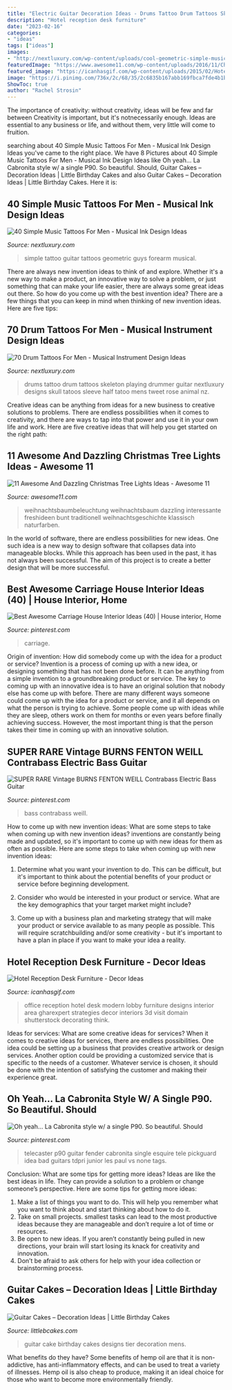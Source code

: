 ```yaml
---
title: "Electric Guitar Decoration Ideas - Drums Tattoo Drum Tattoos Skeleton Playing Drummer Guitar Nextluxury Designs Skull Tatoos Sleeve Half Tatoo Mens Tweet Rose Animal Nz"
description: "Hotel reception desk furniture"
date: "2023-02-16"
categories:
- "ideas"
tags: ["ideas"]
images:
- "http://nextluxury.com/wp-content/uploads/cool-geometric-simple-music-guitar-guys-inner-forearm-tattoo.jpg"
featuredImage: "https://www.awesome11.com/wp-content/uploads/2016/11/Christmas-Tree-Lighting.jpg"
featured_image: "https://icanhasgif.com/wp-content/uploads/2015/02/Hotel-Reception-Desk-Furniture.jpg"
image: "https://i.pinimg.com/736x/2c/68/35/2c6835b167abb169fbca7fde4b1bf6c4.jpg"
ShowToc: true
author: "Rachel Strosin"
---
```



The importance of creativity: without creativity, ideas will be few and far between
Creativity is important, but it's notnecessarily enough. Ideas are essential to any business or life, and without them, very little will come to fruition.

	

		
searching about 40 Simple Music Tattoos For Men - Musical Ink Design Ideas you've came to the right place. We have 8 Pictures about 40 Simple Music Tattoos For Men - Musical Ink Design Ideas like Oh yeah... La Cabronita style w/ a single P90. So beautiful. Should, Guitar Cakes – Decoration Ideas | Little Birthday Cakes and also Guitar Cakes – Decoration Ideas | Little Birthday Cakes. Here it is:
		
    
## 40 Simple Music Tattoos For Men - Musical Ink Design Ideas

<img loading=lazy src="http://nextluxury.com/wp-content/uploads/cool-geometric-simple-music-guitar-guys-inner-forearm-tattoo.jpg" onerror="this.onerror=null;this.src='https://tse1.mm.bing.net/th?id=OIP.A03JigzHn_M4EhZ4s_JHagHaLL&amp;pid=15.1';" alt="40 Simple Music Tattoos For Men - Musical Ink Design Ideas">

_Source: nextluxury.com_

>simple tattoo guitar tattoos geometric guys forearm musical. 

	

There are always new invention ideas to think of and explore. Whether it's a new way to make a product, an innovative way to solve a problem, or just something that can make your life easier, there are always some great ideas out there. So how do you come up with the best invention idea? There are a few things that you can keep in mind when thinking of new invention ideas. Here are five tips: 

    
## 70 Drum Tattoos For Men - Musical Instrument Design Ideas

<img loading=lazy src="http://nextluxury.com/wp-content/uploads/realistic-skeleton-playing-drums-mens-half-sleeve-tattoo.jpg" onerror="this.onerror=null;this.src='https://tse4.mm.bing.net/th?id=OIP.lkEmLIHinZ3Slky_SW4P7QHaLH&amp;pid=15.1';" alt="70 Drum Tattoos For Men - Musical Instrument Design Ideas">

_Source: nextluxury.com_

>drums tattoo drum tattoos skeleton playing drummer guitar nextluxury designs skull tatoos sleeve half tatoo mens tweet rose animal nz. 

	

Creative ideas can be anything from ideas for a new business to creative solutions to problems. There are endless possibilities when it comes to creativity, and there are ways to tap into that power and use it in your own life and work. Here are five creative ideas that will help you get started on the right path: 

    
## 11 Awesome And Dazzling Christmas Tree Lights Ideas - Awesome 11

<img loading=lazy src="https://www.awesome11.com/wp-content/uploads/2016/11/Christmas-Tree-Lighting.jpg" onerror="this.onerror=null;this.src='https://tse4.mm.bing.net/th?id=OIP.F9q1YIlR96s91jOjm4uH7QHaJ4&amp;pid=15.1';" alt="11 Awesome And Dazzling Christmas Tree Lights Ideas - Awesome 11">

_Source: awesome11.com_

>weihnachtsbaumbeleuchtung weihnachtsbaum dazzling interessante freshideen bunt traditionell weihnachtsgeschichte klassisch naturfarben. 

	

In the world of software, there are endless possibilities for new ideas. One such idea is a new way to design software that collapses data into manageable blocks. While this approach has been used in the past, it has not always been successful. The aim of this project is to create a better design that will be more successful.

    
## Best Awesome Carriage House Interior Ideas (40) | House Interior, Home

<img loading=lazy src="https://i.pinimg.com/originals/90/5c/33/905c33a145ef1e036c8758a8d01841ce.jpg" onerror="this.onerror=null;this.src='https://tse2.mm.bing.net/th?id=OIP.4OrBhicPOGS-YNBEuls4kwHaKZ&amp;pid=15.1';" alt="Best Awesome Carriage House Interior Ideas (40) | House interior, Home">

_Source: pinterest.com_

>carriage. 

	

Origin of invention: How did somebody come up with the idea for a product or service?
Invention is a process of coming up with a new idea, or designing something that has not been done before. It can be anything from a simple invention to a groundbreaking product or service. The key to coming up with an innovative idea is to have an original solution that nobody else has come up with before. There are many different ways someone could come up with the idea for a product or service, and it all depends on what the person is trying to achieve. Some people come up with ideas while they are sleep, others work on them for months or even years before finally achieving success. However, the most important thing is that the person takes their time in coming up with an innovative solution.

    
## SUPER RARE Vintage BURNS FENTON WEILL Contrabass Electric Bass Guitar

<img loading=lazy src="https://i.pinimg.com/736x/2c/68/35/2c6835b167abb169fbca7fde4b1bf6c4.jpg" onerror="this.onerror=null;this.src='https://tse4.mm.bing.net/th?id=OIP.Zb8EJgkhFATAbZAS9wxSmQHaJ3&amp;pid=15.1';" alt="SUPER RARE Vintage BURNS FENTON WEILL Contrabass Electric Bass Guitar">

_Source: pinterest.com_

>bass contrabass weill. 

	

How to come up with new invention ideas: What are some steps to take when coming up with new invention ideas?
inventions are constantly being made and updated, so it's important to come up with new ideas for them as often as possible. Here are some steps to take when coming up with new invention ideas:
1. Determine what you want your invention to do. This can be difficult, but it's important to think about the potential benefits of your product or service before beginning development.

2. Consider who would be interested in your product or service. What are the key demographics that your target market might include?

3. Come up with a business plan and marketing strategy that will make your product or service available to as many people as possible. This will require scratchbuilding and/or some creativity - but it's important to have a plan in place if you want to make your idea a reality.


    
## Hotel Reception Desk Furniture - Decor Ideas

<img loading=lazy src="https://icanhasgif.com/wp-content/uploads/2015/02/Hotel-Reception-Desk-Furniture.jpg" onerror="this.onerror=null;this.src='https://tse4.mm.bing.net/th?id=OIP.t7mlmifm0w-Y-ZpcFdRhIwHaFj&amp;pid=15.1';" alt="Hotel Reception Desk Furniture - Decor Ideas">

_Source: icanhasgif.com_

>office reception hotel desk modern lobby furniture designs interior area gharexpert strategies decor interiors 3d visit domain shutterstock decorating think. 

	

Ideas for services: What are some creative ideas for services?
When it comes to creative ideas for services, there are endless possibilities. One idea could be setting up a business that provides creative artwork or design services. Another option could be providing a customized service that is specific to the needs of a customer. Whatever service is chosen, it should be done with the intention of satisfying the customer and making their experience great.

    
## Oh Yeah... La Cabronita Style W/ A Single P90. So Beautiful. Should

<img loading=lazy src="https://i.pinimg.com/736x/32/7b/27/327b27490cefa0b1dd3d18a7c91edad4--telecaster-guitar-fender-guitars.jpg" onerror="this.onerror=null;this.src='https://tse2.mm.bing.net/th?id=OIP.PfY6jYrg5syHkw6FfUQcAwHaJ3&amp;pid=15.1';" alt="Oh yeah... La Cabronita style w/ a single P90. So beautiful. Should">

_Source: pinterest.com_

>telecaster p90 guitar fender cabronita single esquire tele pickguard idea bad guitars tdpri junior les paul vs none tags. 

	

Conclusion: What are some tips for getting more ideas?
Ideas are like the best ideas in life. They can provide a solution to a problem or change someone’s perspective. Here are some tips for getting more ideas:
1. Make a list of things you want to do. This will help you remember what you want to think about and start thinking about how to do it.
2. Take on small projects. smallest tasks can lead to the most productive ideas because they are manageable and don’t require a lot of time or resources.
3. Be open to new ideas. If you aren’t constantly being pulled in new directions, your brain will start losing its knack for creativity and innovation.
4. Don’t be afraid to ask others for help with your idea collection or brainstorming process.

    
## Guitar Cakes – Decoration Ideas | Little Birthday Cakes

<img loading=lazy src="http://www.littlebcakes.com/wp-content/uploads/2013/08/Guitar-Cake-Photo.jpg" onerror="this.onerror=null;this.src='https://tse1.mm.bing.net/th?id=OIP.7MOSQARJ5N0RVEwAywI9nwHaJ4&amp;pid=15.1';" alt="Guitar Cakes – Decoration Ideas | Little Birthday Cakes">

_Source: littlebcakes.com_

>guitar cake birthday cakes designs tier decoration mens. 

	

What benefits do they have?
Some benefits of hemp oil are that it is non-addictive, has anti-inflammatory effects, and can be used to treat a variety of illnesses. Hemp oil is also cheap to produce, making it an ideal choice for those who want to become more environmentally friendly.

